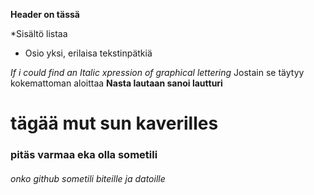 **Header on tässä**

*Sisältö listaa
  * Osio yksi, erilaisa tekstinpätkiä

*If i could find an Italic xpression of graphical lettering* Jostain se täytyy kokemattoman aloittaa __Nasta **lautaan** sanoi lautturi__

# tägää mut sun kaverilles
### pitäs varmaa eka olla sometili
###### onko github sometili biteille ja datoille


